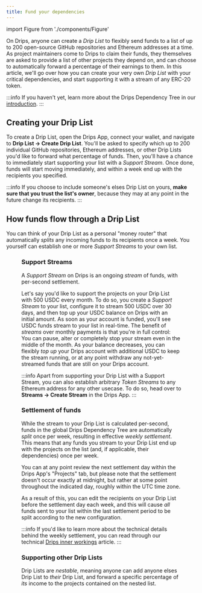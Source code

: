 ```yaml
---
title: Fund your dependencies
---
```


import Figure from './components/Figure'

On Drips, anyone can create a _Drip List_ to flexibly send funds to a list of up to 200 open-source GitHub repositories and Ethereum addresses at a time. As project maintainers come to Drips to claim their funds, they themselves are asked to provide a list of other projects they depend on, and can choose to automatically forward a percentage of their earnings to them. In this article, we'll go over how you can create your very own _Drip List_ with your critical dependencies, and start supporting it with a stream of any ERC-20 token.

:::info
If you haven't yet, learn more about the Drips Dependency Tree in our [introduction](/).
:::

## Creating your Drip List

To create a Drip List, open the Drips App, connect your wallet, and navigate to **Drip List → Create Drip List**. You'll be asked to specify which up to 200 individual GitHub repositories, Ethereum addresses, or other Drip Lists you'd like to forward what percentage of funds. Then, you'll have a chance to immediately start supporting your list with a _Support Stream_. Once done, funds will start moving immediately, and within a week end up with the recipients you specified.

:::info
If you choose to include someone's elses Drip List on yours, **make sure that you trust the list's owner**, because they may at any point in the future change its recipients.
:::

## How funds flow through a Drip List

You can think of your Drip List as a personal "money router" that automatically _splits_ any incoming funds to its recipients once a week. You yourself can establish one or more _Support Streams_ to your own list.

<Figure caption="You can stream any amount of any ERC-20 token to your Drip List, which will automatically split any received funds to its receipients once per week." src="/img/fund/funding-cashflow.png" />

### Support Streams

A _Support Stream_ on Drips is an ongoing _stream_ of funds, with per-second settlement.

Let's say you'd like to support the projects on your Drip List with 500 USDC every month. To do so, you create a _Support Stream_ to your list, configure it to stream 500 USDC over 30 days, and then top up your USDC balance on Drips with an initial amount. As soon as your account is funded, you'll see USDC funds stream to your list in real-time. The benefit of _streams_ over monthly payments is that you're in full control: You can pause, alter or completely stop your stream even in the middle of the month. As your balance decreases, you can flexibly _top up_ your Drips account with additional USDC to keep the stream running, or at any point withdraw any not-yet-streamed funds that are still on your Drips account.

:::info
Apart from supporting your Drip List with a Support Stream, you can also establish arbitrary _Token Streams_ to any Ethereum address for any other usecase. To do so, head over to **Streams → Create Stream** in the Drips App.
:::

### Settlement of funds

While the stream to your Drip List is calculated per-second, funds in the global Drips Dependency Tree are automatically _split_ once per week, resulting in effective _weekly settlement_. This means that any funds you stream to your Drip List end up with the projects on the list (and, if applicable, their dependencies) once per week.

You can at any point review the next settlement day within the Drips App's "Projects" tab, but please note that the settlement doesn't occur exactly at midnight, but rather at some point throughout the indicated day, roughly within the UTC time zone.

As a result of this, you can edit the recipients on your Drip List before the settlement day each week, and this will cause _all_ funds sent to your list within the last settlement period to be split according to the new configuration.

:::info
If you'd like to learn more about the technical details behind the weekly settlement, you can read through our technical [Drips inner workings](the-protocol/advanced/drips-inner-workings) article.
:::

### Supporting other Drip Lists

Drip Lists are _nestable_, meaning anyone can add anyone elses Drip List to _their_ Drip List, and forward a specific percentage of _its_ income to the projects contained on the nested list.
